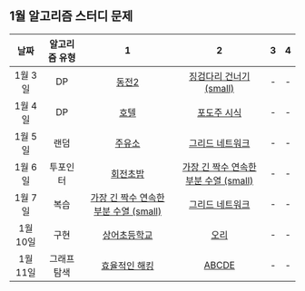 ## 1월 알고리즘 스터디 문제

|  날짜    | 알고리즘 유형 |                       1                            |                                2                                 |  3  |  4  |
| :-----:  | :-----------: | :------------------------------------------------: |  :--------------------------------------------------------------: | :-: | :-: |
| 1월 3일  |      DP       |  [동전2](https://www.acmicpc.net/problem/2294)     | [징검다리 건너기 (small)](https://www.acmicpc.net/problem/22869) |  -  |  -  |
| 1월 4일  |      DP       |  [호텔](https://www.acmicpc.net/problem/1106)      |       [포도주 시식](https://www.acmicpc.net/problem/2156)        |  -  |  -  |
| 1월 5일  |     랜덤      |  [주유소](https://www.acmicpc.net/problem/13305)   |      [그리드 네트워크](https://www.acmicpc.net/problem/18769)     |  -  |  -  |
| 1월 6일  |    투포인터   |  [회전초밥](https://www.acmicpc.net/problem/15691) |   [가장 긴 짝수 연속한 부분 수열 (small)](https://www.acmicpc.net/problem/15691) |  -  |  -  |
| 1월 7일  |     복습      |  [가장 긴 짝수 연속한 부분 수열 (small)](https://www.acmicpc.net/problem/15691) | [그리드 네트워크](https://www.acmicpc.net/problem/18769)|  -  |  -  |
| 1월 10일 |     구현      |  [상어초등학교](https://www.acmicpc.net/problem/21608) |   [오리](https://www.acmicpc.net/problem/12933)               |  -  |   - |
| 1월 11일 |  그래프탐색   |  [효율적인 해킹](https://www.acmicpc.net/problem/1325) |   [ABCDE](https://www.acmicpc.net/problem/13023)              |  -  |   - |
